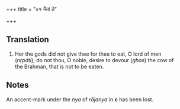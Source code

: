 +++
title = "०१ नैतां ते"

+++
## Translation
1. Her the gods did not give thee for thee to eat, O lord of men  
(*nṛpáti*); do not thou, O noble, desire to devour (*ghas*) the cow of  
the Brahman, that is not to be eaten.

## Notes
An accent-mark under the *nya* of *rājanya* in **c** has been lost.
